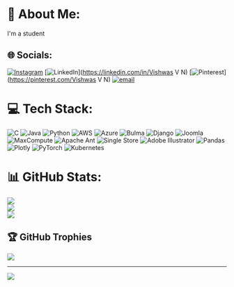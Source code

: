 # 💫 About Me:
I'm a student<br>


## 🌐 Socials:
[![Instagram](https://img.shields.io/badge/Instagram-%23E4405F.svg?logo=Instagram&logoColor=white)](https://instagram.com/vishu_in_insta) [![LinkedIn](https://img.shields.io/badge/LinkedIn-%230077B5.svg?logo=linkedin&logoColor=white)](https://linkedin.com/in/Vishwas V N) [![Pinterest](https://img.shields.io/badge/Pinterest-%23E60023.svg?logo=Pinterest&logoColor=white)](https://pinterest.com/Vishwas V N) [![email](https://img.shields.io/badge/Email-D14836?logo=gmail&logoColor=white)](mailto:vishwasvishu.889763@gmail.com) 

# 💻 Tech Stack:
![C](https://img.shields.io/badge/c-%2300599C.svg?style=flat&logo=c&logoColor=white) ![Java](https://img.shields.io/badge/java-%23ED8B00.svg?style=flat&logo=openjdk&logoColor=white) ![Python](https://img.shields.io/badge/python-3670A0?style=flat&logo=python&logoColor=ffdd54) ![AWS](https://img.shields.io/badge/AWS-%23FF9900.svg?style=flat&logo=amazon-aws&logoColor=white) ![Azure](https://img.shields.io/badge/azure-%230072C6.svg?style=flat&logo=microsoftazure&logoColor=white) ![Bulma](https://img.shields.io/badge/bulma-00D0B1?style=flat&logo=bulma&logoColor=white) ![Django](https://img.shields.io/badge/django-%23092E20.svg?style=flat&logo=django&logoColor=white) ![Joomla](https://img.shields.io/badge/joomla-%235091CD.svg?style=flat&logo=joomla&logoColor=white) ![MaxCompute](https://img.shields.io/badge/MaxCompute-%23FF6701?style=flat&logo=alibabacloud&logoColor=white) ![Apache Ant](https://img.shields.io/badge/Apache%20Ant-A81C7D?style=flat&logo=Apache%20Ant&logoColor=white) ![Single Store](https://img.shields.io/badge/Single%20Store-AA00FF?style=flat&logo=singlestore&logoColor=white) ![Adobe Illustrator](https://img.shields.io/badge/adobe%20illustrator-%23FF9A00.svg?style=flat&logo=adobe%20illustrator&logoColor=white) ![Pandas](https://img.shields.io/badge/pandas-%23150458.svg?style=flat&logo=pandas&logoColor=white) ![Plotly](https://img.shields.io/badge/Plotly-%233F4F75.svg?style=flat&logo=plotly&logoColor=white) ![PyTorch](https://img.shields.io/badge/PyTorch-%23EE4C2C.svg?style=flat&logo=PyTorch&logoColor=white) ![Kubernetes](https://img.shields.io/badge/kubernetes-%23326ce5.svg?style=flat&logo=kubernetes&logoColor=white)
# 📊 GitHub Stats:
![](https://github-readme-stats.vercel.app/api?username=Vishwas-design&theme=vue-dark&hide_border=true&include_all_commits=true&count_private=true)<br/>
![](https://github-readme-streak-stats.herokuapp.com/?user=Vishwas-design&theme=vue-dark&hide_border=true)<br/>
![](https://github-readme-stats.vercel.app/api/top-langs/?username=Vishwas-design&theme=vue-dark&hide_border=true&include_all_commits=true&count_private=true&layout=compact)

## 🏆 GitHub Trophies
![](https://github-profile-trophy.vercel.app/?username=Vishwas-design&theme=radical&no-frame=false&no-bg=true&margin-w=4)

---
[![](https://visitcount.itsvg.in/api?id=Vishwas-design&icon=0&color=0)](https://visitcount.itsvg.in)

<!-- Proudly created with GPRM ( https://gprm.itsvg.in ) -->
